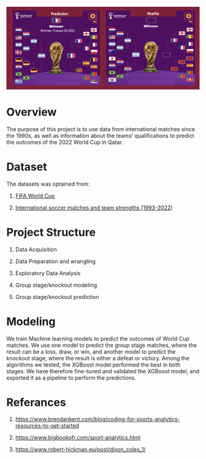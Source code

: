 ![Prediction](Prediction.png)

# Overview

The purpose of this project is to use data from international matches since the 1990s, as well as information about the teams' qualifications to predict the outcomes of the 2022 World Cup in Qatar.

# Dataset

The datasets was optained from:

1. <a href="https://www.kaggle.com/datasets/evangower/fifa-world-cup?select=wcmatches.csv">FIFA World Cup</a>

2. <a href="https://www.kaggle.com/datasets/brenda89/fifa-world-cup-2022">International soccer matches and team strengths (1993-2022)</a>


# Project Structure

1. Data Acquisition

2. Data Preparation and wrangling

3. Exploratory Data Analysis

4. Group stage/knockout modeling

5. Group stage/knockout prediction

# Modeling 

We train Machine learning models to predict the outcomes of World Cup matches. We use one model to predict the group stage matches, where the result can be a loss, draw, or win, and another model to predict the knockout stage, where the result is either a defeat or victory. Among the algorithms we tested, the XGBoost model performed the best in both stages. We have therefore fine-tuned and validated the XGBoost model, and exported it as a pipeline to perform the predictions.

# Referances

1. https://www.brendankent.com/blog/coding-for-sports-analytics-resources-to-get-started 

2. https://www.bigbookofr.com/sport-analytics.html 

3. https://www.robert-hickman.eu/post/dixon_coles_1/ 

